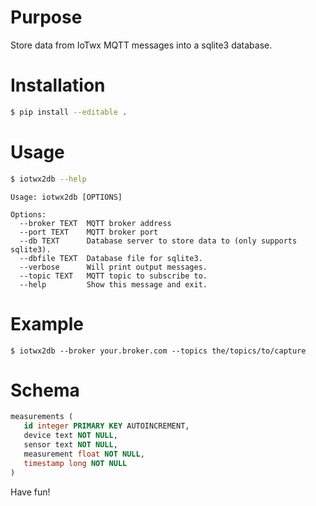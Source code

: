 # Purpose

Store data from IoTwx MQTT messages into a sqlite3 database.

# Installation

```bash
$ pip install --editable .
```

# Usage

```bash
$ iotwx2db --help
```

```
Usage: iotwx2db [OPTIONS]

Options:
  --broker TEXT  MQTT broker address
  --port TEXT    MQTT broker port
  --db TEXT      Database server to store data to (only supports sqlite3).
  --dbfile TEXT  Database file for sqlite3.
  --verbose      Will print output messages.
  --topic TEXT   MQTT topic to subscribe to.
  --help         Show this message and exit.
```

# Example
```
$ iotwx2db --broker your.broker.com --topics the/topics/to/capture
```

# Schema

```sql
measurements (
   id integer PRIMARY KEY AUTOINCREMENT,
   device text NOT NULL,
   sensor text NOT NULL,
   measurement float NOT NULL,
   timestamp long NOT NULL
)
```



Have fun!
